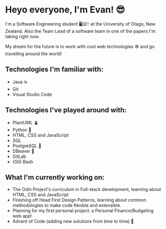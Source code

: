 # Heyo everyone, I'm Evan! 😎

I'm a Software Engineering student 🖥️⌨️🖱️ at the University of Otago, New Zealand. Also the Team Lead of a software team in one of the papers I'm taking right now. 

My dream for the future is to work with cool web technologies 🕸️ and go travelling around the world!

## Technologies I'm familiar with:

* Java ☕
* Git
* Visual Studio Code 

## Technologies I've played around with:

* PlantUML 🪴
* Python 🐍
* HTML, CSS and JavaScript
* SQL 
* PostgreSQL 🐘
* DBeaver 🦫
* GitLab
* (Git) Bash

## What I'm currently working on:

* The Odin Project's curriculum in Full-stack development, learning about HTML, CSS and JavaScript
* Finishing off Head First Design Patterns, learning about common methodologies to make code flexible and extensible.
* Planning for my first personal project: a Personal Finance/Budgeting web app!
* Advent of Code (adding new solutions from time to time) 🎄
